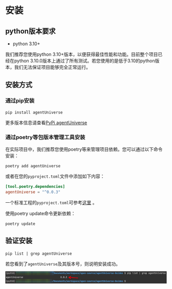 # 安装
## python版本要求
- python 3.10+

我们推荐您使用python 3.10+版本，以便获得最佳性能和功能。目前整个项目已经在python 3.10.0版本上通过了所有测试。若您使用的是低于3.10的python版本，我们无法保证项目能够完全正常运行。

## 安装方式
### 通过pip安装
```shell
pip install agentUniverse
```
更多版本信息请查看[PyPi agentUniverse](https://pypi.org/project/agentUniverse/)

### 通过poetry等包版本管理工具安装
在实际项目中，我们推荐您使用poetry等来管理项目依赖。您可以通过以下命令安装：

```shell
poetry add agentUniverse
```

或者在您的`pyproject.toml`文件中添加如下内容：

```toml
[tool.poetry.dependencies]
agentUniverse = "^0.0.3"
```
一个标准工程的`pyproject.toml`可参考[这里](../../../sample_standard_app/pyproject.toml) 。

使用poetry update命令更新依赖：
```shell
poetry update
```

## 验证安装
```shell
pip list | grep agentUniverse
```
若您看到了`agentUniverse`及其版本号，则说明安装成功。

![image](../_picture/1_2_Installation_0.png)